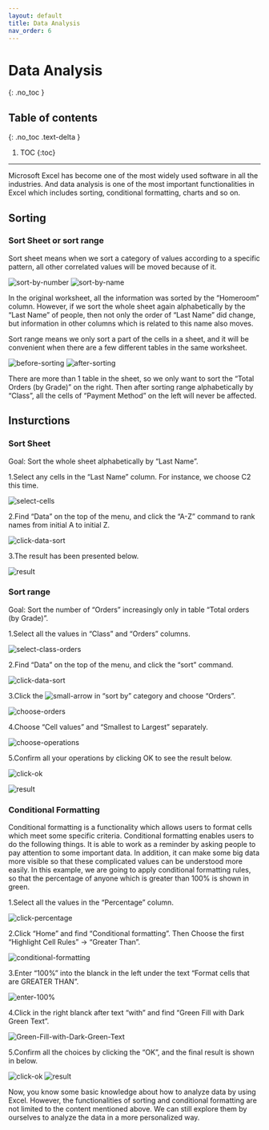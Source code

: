 ```yaml
---
layout: default
title: Data Analysis
nav_order: 6
---
```


# Data Analysis
{: .no_toc }


## Table of contents
{: .no_toc .text-delta }

1. TOC
{:toc}

---
Microsoft Excel has become one of the most widely used software in all the industries. And data analysis is one of the most important functionalities in Excel which includes sorting, conditional formatting, charts and so on.

## Sorting

### Sort Sheet or sort range

Sort sheet means when we sort a category of values according to a specific pattern, all other correlated values will be moved because of it.

![sort-by-number](https://github.com/hannah019/excel-instructions/blob/gh-pages/assets/images/data-analysis-image1.png?raw=true)
![sort-by-name](https://github.com/hannah019/excel-instructions/blob/gh-pages/assets/images/data-analysis-image2.png?raw=true)

In the original worksheet, all the information was sorted by the “Homeroom” column. However, if we sort the whole sheet again alphabetically by the “Last Name” of people, then not only the order of “Last Name” did change, but information in other columns which is related to this name also moves. 

Sort range means we only sort a part of the cells in a sheet, and it will be convenient when there are a few different tables in the same worksheet. 

![before-sorting](https://github.com/hannah019/excel-instructions/blob/gh-pages/assets/images/data-analysis-image3.png?raw=true)
![after-sorting](https://github.com/hannah019/excel-instructions/blob/gh-pages/assets/images/data-analysis-image4.png?raw=true)

There are more than 1 table in the sheet, so we only want to sort the “Total Orders (by Grade)” on the right. Then after sorting range alphabetically by “Class”, all the cells of “Payment Method” on the left will never be affected. 

## Insturctions
### Sort Sheet

Goal: Sort the whole sheet alphabetically by “Last Name”.

1.Select any cells in the “Last Name” column. For instance, we choose C2 this time.

![select-cells](https://github.com/hannah019/excel-instructions/blob/gh-pages/assets/images/data-analysis-image5.png?raw=true)

2.Find “Data” on the top of the menu, and click the “A-Z” command to rank names from initial A to initial Z. 

![click-data-sort](https://github.com/hannah019/excel-instructions/blob/gh-pages/assets/images/data-analysis-image6.png?raw=true)
 
3.The result has been presented below. 

![result](https://github.com/hannah019/excel-instructions/blob/gh-pages/assets/images/data-analysis-image7.png?raw=true)

### Sort range

Goal: Sort the number of “Orders” increasingly only in table “Total orders (by Grade)”.

1.Select all the values in “Class” and “Orders” columns. 

![select-class-orders](https://github.com/hannah019/excel-instructions/blob/gh-pages/assets/images/data-analysis-image8.png?raw=true)

2.Find “Data” on the top of the menu, and click the “sort” command. 

![click-data-sort](https://github.com/hannah019/excel-instructions/blob/gh-pages/assets/images/data-analysis-image9.png?raw=true)

3.Click the ![small-arrow](https://github.com/hannah019/excel-instructions/blob/gh-pages/assets/images/data-analysis-image10.png?raw=true) in “sort by” category and choose “Orders”. 

![choose-orders](https://github.com/hannah019/excel-instructions/blob/gh-pages/assets/images/data-analysis-image11.png?raw=true)

4.Choose “Cell values” and “Smallest to Largest” separately. 

![choose-operations](https://github.com/hannah019/excel-instructions/blob/gh-pages/assets/images/data-analysis-image12.png.png?raw=true)

5.Confirm all your operations by clicking OK to see the result below. 

![click-ok](https://github.com/hannah019/excel-instructions/blob/gh-pages/assets/images/data-analysis-image13.png?raw=true)

![result](https://github.com/hannah019/excel-instructions/blob/gh-pages/assets/images/data-analysis-image14.png?raw=true)

### Conditional Formatting

Conditional formatting is a functionality which allows users to format cells which meet some specific criteria. Conditional formatting enables users to do the following things. It is able to work as a reminder by asking people to pay attention to some important data. In addition, it can make some big data more visible so that these complicated values can be understood more easily. In this example, we are going to apply conditional formatting rules, so that the percentage of anyone which is greater than 100% is shown in green. 

1.Select all the values in the “Percentage” column.

![click-percentage](https://github.com/hannah019/excel-instructions/blob/gh-pages/assets/images/data-analysis-image15.png?raw=true)

2.Click “Home” and find “Conditional formatting”. Then Choose the first “Highlight Cell Rules” -> “Greater Than”.  

![conditional-formatting](https://github.com/hannah019/excel-instructions/blob/gh-pages/assets/images/data-analysis-image16.png?raw=true)

3.Enter “100%” into the blanck in the left under the text “Format cells that are GREATER THAN”. 

![enter-100%](https://github.com/hannah019/excel-instructions/blob/gh-pages/assets/images/data-analysis-image17.png?raw=true)

4.Click  in the right blanck after text “with” and find “Green Fill with Dark Green Text”.   

![Green-Fill-with-Dark-Green-Text](https://github.com/hannah019/excel-instructions/blob/gh-pages/assets/images/data-analysis-image18.png?raw=true)

5.Confirm all the choices by clicking the “OK”, and the final result is shown in below.

![click-ok](https://github.com/hannah019/excel-instructions/blob/gh-pages/assets/images/data-analysis-image19.png?raw=true)
![result](https://github.com/hannah019/excel-instructions/blob/gh-pages/assets/images/data-analysis-image20.png?raw=true)


Now, you know some basic knowledge about how to analyze data by using Excel. However, the functionalities of sorting and conditional formatting are not limited to the content mentioned above. We can still explore them by ourselves to analyze the data in a more personalized way.  
